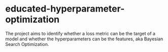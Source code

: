 # educated-hyperparameter-optimization
The project aims to identify whether a loss metric can be the target of a model and whether the hyperparameters can be the features, aka Bayesian Search Optimization.
